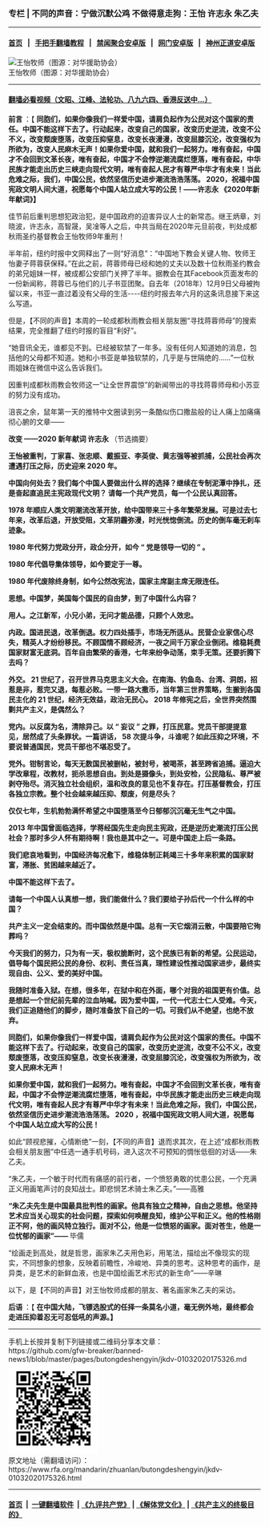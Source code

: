 ### 专栏 | 不同的声音：宁做沉默公鸡 不做得意走狗：王怡 许志永 朱乙夫
------------------------

#### [首页](https://github.com/gfw-breaker/banned-news1/blob/master/README.md) &nbsp;&nbsp;|&nbsp;&nbsp; [手把手翻墙教程](https://github.com/gfw-breaker/guides/wiki) &nbsp;&nbsp;|&nbsp;&nbsp; [禁闻聚合安卓版](https://github.com/gfw-breaker/bn-android) &nbsp;&nbsp;|&nbsp;&nbsp; [网门安卓版](https://github.com/oGate2/oGate) &nbsp;&nbsp;|&nbsp;&nbsp; [神州正道安卓版](https://github.com/SzzdOgate/update) 



<div id="headerimg">
 <img alt="王怡牧师（图源：对华援助协会）" src="https://www.rfa.org/mandarin/zhuanlan/butongdeshengyin/jkdv-01032020175326.html/yt0103l.jpg/image" title="王怡牧师（图源：对华援助协会）"/>
 <div id="headerimgcontents">
  <div id="headerimgcaption">
   <span>
    王怡牧师（图源：对华援助协会）
   </span>
   <!-- zoomattribute -->
  </div>
  <!-- headerimgcaption -->
 </div>
 <!-- headerimagecontents -->
</div>

<hr/>


#### [翻墙必看视频（文昭、江峰、法轮功、八九六四、香港反送中...）](http://167.172.214.107/home.html)

<div id="storytext">
 <div>
  <div class="slot_header">
  </div>
 </div>
 <p>
  <b>
   前言
  </b>
  ：【
  <b>
   同胞们，如果你像我们一样爱中国，请肩负起作为公民对这个国家的责任。中国不能这样下去了。行动起来，改变自己的国家，改变历史逆流，改变不公不义，改变颓废堕落，改变压抑窒息，改变长夜漫漫，改变屈膝沉沦，改变强权为所欲为，改变人民麻木无声！如果你爱中国，就和我们一起努力。唯有奋起，中国才不会回到文革长夜，唯有奋起，中国才不会悖逆潮流腐烂堕落，唯有奋起，中华民族才能走出历史三峡走向现代文明，唯有奋起人民才有尊严中华才有未来！当此危难之际，我们，中国公民，依然坚信历史进步潮流浩浩荡荡。
  </b>
  <b>
   2020，祝福中国宪政文明人间大道，祝愿每个中国人站立成大写的公民！——许志永 《2020年新年献词》】
  </b>
 </p>
 <p>
  佳节前后重判思想犯政治犯，是中国政府的迫害异议人士的新常态。继王炳章，刘晓波，许志永，高智晟，吴凎等人之后，中共当局在2020年元旦前夜，判处成都秋雨圣约基督教会王怡牧师9年重刑！
 </p>
 <p>
  半年前，纽约时报中文网释出了一则“好消息”：“中国地下教会关键人物、牧师王怡妻子蒋蓉获保释。”在此之前，蒋蓉师母已经和她的丈夫以及数十位秋雨圣约教会的弟兄姐妹一样，被成都公安部门关押了半年。据教会在其Facebook页面发布的一份新闻称，蒋蓉已与他们的儿子书亚团聚。自去年（2018年）12月9日父母被拘留以来，书亚一直过着没有父母的生活----纽约时报去年六月的这条讯息接下来这么写道。
 </p>
 <p>
  但是，【不同的声音】本周的一轮成都秋雨教会相关朋友圈“寻找蒋蓉师母”的搜索结果，完全推翻了纽约时报的盲目“利好”。
 </p>
 <p>
  “她音讯全无，谁都见不到。已经被软禁了一年多。没有任何人知道她的消息，包括他的父母都不知道。她和小书亚是单独软禁的，几乎是与世隔绝的……”一位秋雨姐妹在微信中这么告诉我们。
 </p>
 <p>
  因重判成都秋雨教会牧师这一“让全世界震惊”的新闻带出的寻找蒋蓉师母和小苏亚的努力没有成功。
 </p>
 <p>
  沮丧之余，鼠年第一天的推特中文圈读到另一条酷似伤口撒盐般的让人痛上加痛痛彻心腑的文章——
 </p>
 <p>
  <b>
   改变
  </b>
  <b>
   ——2020
  </b>
  <b>
   新年献词
  </b>
  <b>
   许志永
  </b>
  （节选摘要）
  <b>
  </b>
 </p>
 <p>
  <b>
  </b>
 </p>
 <p>
  <b>
   王怡被重判，丁家喜、张忠顺、戴振亚、李英俊、黄志强等被抓捕，公民社会再次遭遇打压之际，历史迎来
  </b>
  <b>
   2020
  </b>
  <b>
   年。
  </b>
  <b>
  </b>
 </p>
 <p>
  <b>
   中国向何处去？我们每个中国人要做出什么样的选择？继续在专制泥潭中挣扎，还是奋起直追民主宪政现代文明？
  </b>
  <b>
  </b>
  <b>
   请每一个共产党员，每一个公民认真回答。
  </b>
  <b>
  </b>
 </p>
 <p>
  <b>
   1978
  </b>
  <b>
   年顺应人类文明潮流改革开放，给中国带来三十多年繁荣发展。可是过去七年来，改革后退，开放受阻，文革阴霾弥漫，时光恍惚倒流。历史的倒车毫无刹车迹象。
  </b>
  <b>
  </b>
 </p>
 <p>
  <b>
   1980
  </b>
  <b>
   年代努力党政分开，政企分开，如今
  </b>
  <b>
   “
  </b>
  <b>
   党是领导一切的
  </b>
  <b>
   ”
  </b>
  <b>
   。
  </b>
  <b>
  </b>
 </p>
 <p>
  <b>
   1980
  </b>
  <b>
   年代倡导集体领导，如今要定于一尊。
  </b>
  <b>
  </b>
 </p>
 <p>
  <b>
   1980
  </b>
  <b>
   年代废除终身制，如今公然改宪法，国家主席副主席无限连任。
  </b>
  <b>
  </b>
 </p>
 <p>
  <b>
   思想。中国梦，美国每个国民的自由梦，到了中国什么内容？
  </b>
  <b>
  </b>
 </p>
 <p>
  <b>
   用人。之江新军，小兄小弟，无问才能品德，只顾个人效忠。
  </b>
  <b>
  </b>
 </p>
 <p>
  <b>
   内政。国进民退，改革倒退。权力四处插手，市场无所适从。民营企业家信心尽失，精英人才纷纷移民。不顾国情不顾经济，一夜之间千万家企业倒闭。维稳耗费国家财富无底洞。百年自由繁荣的香港，七年来纷争动荡，束手无策。还要折腾下去吗？
  </b>
  <b>
  </b>
 </p>
 <p>
  <b>
   外交。
  </b>
  <b>
   21
  </b>
  <b>
   世纪了，召开世界马克思主义大会。在南海、钓鱼岛、台湾、洞朗，招惹是非，惹完又退，每惹必败。一带一路大撒币，当年第三世界策略，生搬到各国民主化的
  </b>
  <b>
   21
  </b>
  <b>
   世纪，经济无效益，政治无民心。
  </b>
  <b>
   2018
  </b>
  <b>
   年修宪之后，全世界突然围剿共产主义，是偶然么？
  </b>
  <b>
  </b>
 </p>
 <p>
  <b>
   党内。以反腐为名，清除异己。以
  </b>
  <b>
   “
  </b>
  <b>
   妄议
  </b>
  <b>
   ”
  </b>
  <b>
   之罪，打压民意。党员干部提提意见，居然成了头条罪状。一篇讲话，
  </b>
  <b>
   58
  </b>
  <b>
   次提斗争，斗谁呢？如此压抑之环境，不要说普通国民，党员干部也不堪忍受了。
  </b>
  <b>
  </b>
 </p>
 <p>
  <b>
   党外。钳制言论，每天无数国民被删帖，被封号，被喝茶，甚至跨省追捕。逼迫大学改章程，改教材，扼杀思想自由。到处是摄像头，到处安检，公民隐私、尊严被剥夺殆尽。消灭独立社会组织，温和改良的意见也不复存在。打压基督教会，打压各独立宗教。整个社会越来越压抑、颓废，何是尽头？
  </b>
  <b>
  </b>
 </p>
 <p>
  <b>
   仅仅七年，生机勃勃满怀希望之中国堕落至今日郁郁沉沉毫无生气之中国。
  </b>
  <b>
  </b>
 </p>
 <p>
  <b>
   2013
  </b>
  <b>
   年中国曾面临选择，学蒋经国先生走向民主宪政，还是逆历史潮流打压公民社会？那时多少人怀有期待啊！我也是其中之一。可是中国走上后一条路。
  </b>
  <b>
  </b>
 </p>
 <p>
  <b>
   我们悲哀地看到，中国经济每况愈下，维稳体制正耗竭三十多年来积累的国家财富，滞胀、贫困越来越近了。
  </b>
  <b>
  </b>
 </p>
 <p>
  <b>
   中国不能这样下去了。
  </b>
  <b>
  </b>
 </p>
 <p>
  <b>
   请每一个中国人认真想一想，我们能做什么？我们要给子孙后代一个什么样的中国？
  </b>
  <b>
  </b>
 </p>
 <p>
  <b>
   共产主义一定会结束的。而中国依然是中国。总有一天它烟消云散，中国要陪它殉葬吗？
  </b>
  <b>
  </b>
 </p>
 <p>
  <b>
   今天我们的努力，只为有一天，极权脆断时，这个民族已有新的希望。公民运动，倡导每个国民把公民的身份、权利、责任当真，理性建设性推动国家进步，最终实现自由、公义、爱的美好中国。
  </b>
  <b>
  </b>
 </p>
 <p>
  <b>
   我随时准备入狱。在想，很多年，在狱中和在外面，哪个对我的祖国更有价值。总是想起一个世纪前先辈的泣血呐喊。因为爱中国，一代一代志士仁人受难。今天，我们正追随他们的脚步，随时准备放下自己的一切。可我们从不绝望，也绝不放弃。
  </b>
  <b>
  </b>
 </p>
 <p>
  <b>
   同胞们，如果你像我们一样爱中国，请肩负起作为公民对这个国家的责任。中国不能这样下去了。行动起来，改变自己的国家，改变历史逆流，改变不公不义，改变颓废堕落，改变压抑窒息，改变长夜漫漫，改变屈膝沉沦，改变强权为所欲为，改变人民麻木无声！
  </b>
  <b>
  </b>
 </p>
 <p>
  <b>
   如果你爱中国，就和我们一起努力。唯有奋起，中国才不会回到文革长夜，唯有奋起，中国才不会悖逆潮流腐烂堕落，唯有奋起，中华民族才能走出历史三峡走向现代文明，唯有奋起人民才有尊严中华才有未来！当此危难之际，我们，中国公民，依然坚信历史进步潮流浩浩荡荡。
  </b>
  <b>
   2020
  </b>
  <b>
   ，祝福中国宪政文明人间大道，祝愿每个中国人站立成大写的公民！
  </b>
  <b>
  </b>
 </p>
 <p>
  如此“顾视悲摧，心情断绝”一刻，【不同的声音】退而求其次，在上述“成都秋雨教会相关朋友圈”中任选一通手机号码，进入这次不可预知的惆怅低徊的对话——朱乙夫。
 </p>
 <p>
  “朱乙夫，一个敏于时代而有痛感的前行者，一个愤怒勇敢的忧患公民，一个充满正义用画笔声讨的良知战士。即悲悯艺术骑士朱乙夫。”——高雅
 </p>
 <p>
  <b>
   “朱乙夫先生是中国最具批判性的画家。他具有独立之精神，自由之思想。他坚持艺术应当关心现实的社会问题，探索如何唤醒良知，维护公平和正义。他的性格刚正不阿，他的画风特立独行。面对不公，他是一位愤怒的画家。面对苍生，他是一位忧郁的画家”——
  </b>
  毕儒
 </p>
 <p>
  “绘画走到高处，就是哲思，画家朱乙夫用色彩，用笔法，描绘出不像现实的现实，不同想象的想象，反映着前瞻性，冷峻地、异类的思考。这种思考的画作，是异类，是艺术的新鲜血液，也是中国绘画艺术形式的新生命”——辛琳
 </p>
 <p>
  以下，是【不同的声音】对王怡牧师成都的朋友、著名画家朱乙夫的采访。
 </p>
 <p>
 </p>
 <p>
  <b>
   后语
  </b>
  ：【
  <b>
   在中国大陆，飞镖选股式的任择一条莫名小道，毫无例外地，最终都会走进压抑着忍无可忍低吼的声源。】
  </b>
  <b>
  </b>
 </p>
</div>

<hr/>
手机上长按并复制下列链接或二维码分享本文章：<br/>
https://github.com/gfw-breaker/banned-news1/blob/master/pages/butongdeshengyin/jkdv-01032020175326.md <br/>
<a href='https://github.com/gfw-breaker/banned-news1/blob/master/pages/butongdeshengyin/jkdv-01032020175326.md'><img src='https://github.com/gfw-breaker/banned-news1/blob/master/pages/butongdeshengyin/jkdv-01032020175326.md.png'/></a> <br/>
原文地址（需翻墙访问）：https://www.rfa.org/mandarin/zhuanlan/butongdeshengyin/jkdv-01032020175326.html


------------------------
#### [首页](https://github.com/gfw-breaker/banned-news1/blob/master/README.md) &nbsp;|&nbsp; [一键翻墙软件](https://github.com/gfw-breaker/nogfw/blob/master/README.md) &nbsp;| [《九评共产党》](https://github.com/gfw-breaker/9ping.md/blob/master/README.md#九评之一评共产党是什么) | [《解体党文化》](https://github.com/gfw-breaker/jtdwh.md/blob/master/README.md) | [《共产主义的终极目的》](https://github.com/gfw-breaker/gczydzjmd.md/blob/master/README.md)


<img src='http://gfw-breaker.win/banned-news/pages/butongdeshengyin/jkdv-01032020175326.md' width='0px' height='0px'/>